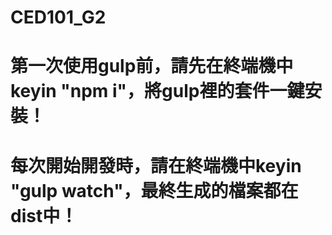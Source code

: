 # CED101_G2
# 第一次使用gulp前，請先在終端機中keyin "npm i"，將gulp裡的套件一鍵安裝！
# 每次開始開發時，請在終端機中keyin "gulp watch"，最終生成的檔案都在dist中！